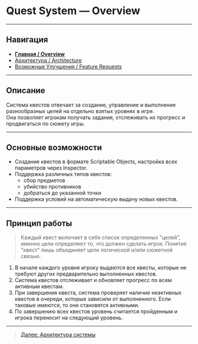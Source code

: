 ﻿# Quest System — Overview

---

## Навигация

- **[Главная / Overview](01_Overview.md)**
- [Архитектура / Architecture](02_Architecture.md)
- [Возможные Улучшения / Feature Requests](03_Feature_Requests.md)  

---

## Описание

Система квестов отвечает за создание, управление и выполнение разнообразных целей на отдельно взятых уровнях в игре.  
Она позволяет игрокам получать задания, отслеживать их прогресс и продвигаться по сюжету игры.

---

## Основные возможности

- Создание квестов в формате Scriptable Objects, настройка всех параметров через Inspector.
- Поддержка различных типов квестов: 
   	- сбор предметов
	- убийство противников 
	- добраться до указанной точки
- Поддержка условий на автоматическую выдачу новых квестов.

---

## Принцип работы

> Каждый квест включает в себя список определенных "целей", именно цели определяют то, что должен сделать игрок. Понятие "квест" лишь объединяет цели логической и/или сюжетной связью.

1. В начале каждого уровня игроку выдаются все квесты, которые не требуют других предварительно выполненных квестов.
2. Система квестов отслеживает и обновляет прогресс по всем активным квестам.
3. При завершения квеста, система проверяет наличие неактивных квестов в очереди, которые зависили от выполненного. Если таковые имеются, то они становятся активными.
4. По завершению всех квестов уровень считается пройденным и игрока переносит на следующий уровень.

---

>  [Далее: Архитектура системы](02_Architecture.md)
